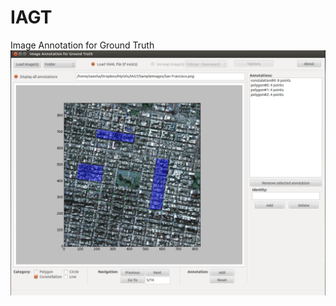 # IAGT
Image Annotation for Ground Truth
![GUI snapshot](https://github.com/saeedghsh/IAGT/blob/master/gui/IAGT.png)

<!-- Dependencies: -->

<!--
Laundry List
------------
- [ ] if image is opened with opencv, correct channel from RBG to RGB.
- [ ] if image is opened with opencv, correct the origin.
 -->
